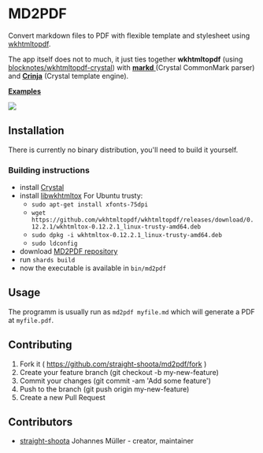 # MD2PDF

Convert markdown files to PDF with flexible template and stylesheet using [wkhtmltopdf](https://wkhtmltopdf.org/).

The app itself does not to much, it just ties together **wkhtmltopdf** (using [blocknotes/wkhtmltopdf-crystal](https://github.com/blocknotes/wkhtmltopdf-crystal)) with [**markd** ](https://github.com/icyleaf/markd) (Crystal CommonMark parser) and [**Crinja**](https://github.com/straight-shoota/crinja) (Crystal template engine).

[**Examples**](https://straight-shoota.github.io/md2pdf/examples)

![](https://straight-shoota.github.io/md2pdf/md-html-pdf.png)

## Installation

There is currently no binary distribution, you'll need to build it yourself.

### Building instructions

* install [Crystal](https://crystal-lang.com)
* install [libwkhtmltox](https://wkhtmltopdf.org/libwkhtmltox/)
  For Ubuntu trusty:
  * `sudo apt-get install xfonts-75dpi`
  * `wget https://github.com/wkhtmltopdf/wkhtmltopdf/releases/download/0.12.2.1/wkhtmltox-0.12.2.1_linux-trusty-amd64.deb`
  * `sudo dpkg -i wkhtmltox-0.12.2.1_linux-trusty-amd64.deb`
  * `sudo ldconfig`
* download [MD2PDF repository](https://github.com/straight-shoota/md2pdf/fork)
* run `shards build`
* now the executable is available in `bin/md2pdf`

## Usage

The programm is usually run as `md2pdf myfile.md` which will generate a PDF at `myfile.pdf`.

## Contributing

1. Fork it ( https://github.com/straight-shoota/md2pdf/fork )
2. Create your feature branch (git checkout -b my-new-feature)
3. Commit your changes (git commit -am 'Add some feature')
4. Push to the branch (git push origin my-new-feature)
5. Create a new Pull Request

## Contributors

- [straight-shoota](https://github.com/straight-shoota) Johannes Müller - creator, maintainer
